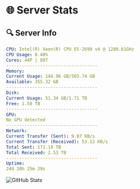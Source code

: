# 🌐 Server Stats
## 🔍 Server Info
```yaml
CPU: Intel(R) Xeon(R) CPU E5-2699 v4 @ 1280.61GHz
CPU Usage: 0.40%
Cores: 44P | 88T
-----------------------------------
Memory:
Current Usage: 144.96 GB/503.74 GB
Available: 355.32 GB
-----------------------------------
Disk:
Current Usage: 51.34 GB/1.71 TB
Free: 1.58 TB
-----------------------------------
GPU:
No GPU detected
-----------------------------------
Network:
Current Transfer (Sent): 9.87 KB/s
Current Transfer (Received): 53.12 KB/s
Total Sent: 172.19 TB
Total Received: 2.53 TB
-----------------------------------
Uptime:
24d 20h 25m 29s
```
![GitHub Stats](https://img.shields.io/badge/Updated-2025-03-04_19:08:47-blue)
